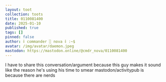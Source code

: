 ```yaml
---
layout: toot
collection: toots
title: 0110081400
date: 2025-01-10
published: true
tags: []
pinned: false
author: ⸸ commander ░ nova ⸸ :~$
avatar: /img/avatar/daemon.jpeg
mastodon: https://mastodon.online/@cmdr_nova/0110081400
---
```


I have to share this conversation/argument because this guy makes it sound like the reason he's using his time to smear mastodon/activitypub is because there are nerds
